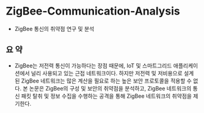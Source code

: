 # ZigBee-Communication-Analysis
- ZigBee 통신의 취약점 연구 및 분석

## 요 약
 - ZigBee는 저전력 통신이 가능하다는 장점 때문에, IoT 및 스마트그리드 애플리케이션에서 널리 사용되고 있는 근접 네트워크이다. 하지만 저전력 및 저비용으로 설계된 ZigBee 네트워크는 많은 계산을 필요로 하는 높은 보안 프로토콜을 적용할 수 없다. 본 논문은 ZigBee의 구성 및 보안의 취약점을 분석하고, ZigBee 네트워크의 통신 패킷 탈취 및 정보 수집을 수행하는 공격을 통해 ZigBee 네트워크의 취약점을 제기한다.
 
